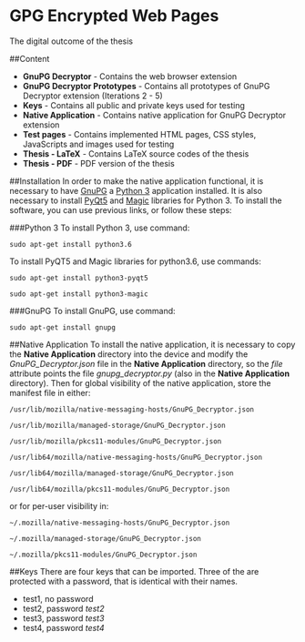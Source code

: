 # GPG Encrypted Web Pages
The digital outcome of the thesis

##Content
* **GnuPG Decryptor** - Contains the web browser extension
* **GnuPG Decryptor Prototypes** - Contains all prototypes of GnuPG Decryptor extension (Iterations 2 - 5)
* **Keys** - Contains all public and private keys used for testing
* **Native Application** - Contains native application for GnuPG Decryptor extension
* **Test pages** - Contains implemented HTML pages, CSS styles, JavaScripts and images used for testing
* **Thesis - LaTeX** - Contains LaTeX source codes of the thesis
* **Thesis - PDF** - PDF version of the thesis

##Installation
In order to make the native application functional, it is necessary to have [GnuPG](https://gnupg.org/download/index.html) a [Python 3](https://docs.python-guide.org/starting/install3/linux/) application installed. It is also necessary to install [PyQt5](https://pypi.org/project/PyQt5/) and [Magic](https://pypi.org/project/python-magic/) libraries for Python 3. To install the software, you can use previous links, or follow these steps:

###Python 3
To install Python 3, use command:

`sudo apt-get install python3.6`

To install PyQT5 and Magic libraries for python3.6, use commands:

`sudo apt-get install python3-pyqt5`

`sudo apt-get install python3-magic`

###GnuPG
To install GnuPG, use command:

`sudo apt-get install gnupg`

##Native Application
To install the native application, it is necessary to copy the **Native Application** directory into the device and modify the *GnuPG_Decryptor.json* file in the **Native Application** directory, so the *file* attribute points the file *gnupg_decryptor.py* (also in the **Native Application** directory). Then for global visibility of the native application, store the manifest file in either:

`/usr/lib/mozilla/native-messaging-hosts/GnuPG_Decryptor.json`

`/usr/lib/mozilla/managed-storage/GnuPG_Decryptor.json`

`/usr/lib/mozilla/pkcs11-modules/GnuPG_Decryptor.json`

`/usr/lib64/mozilla/native-messaging-hosts/GnuPG_Decryptor.json`

`/usr/lib64/mozilla/managed-storage/GnuPG_Decryptor.json`

`/usr/lib64/mozilla/pkcs11-modules/GnuPG_Decryptor.json`

or for per-user visibility in:

`~/.mozilla/native-messaging-hosts/GnuPG_Decryptor.json`

`~/.mozilla/managed-storage/GnuPG_Decryptor.json`

`~/.mozilla/pkcs11-modules/GnuPG_Decryptor.json`

##Keys
There are four keys that can be imported. Three of the are protected with a password, that is identical with their names.
* test1, no password
* test2, password *test2*
* test3, password *test3*
* test4, password *test4*
